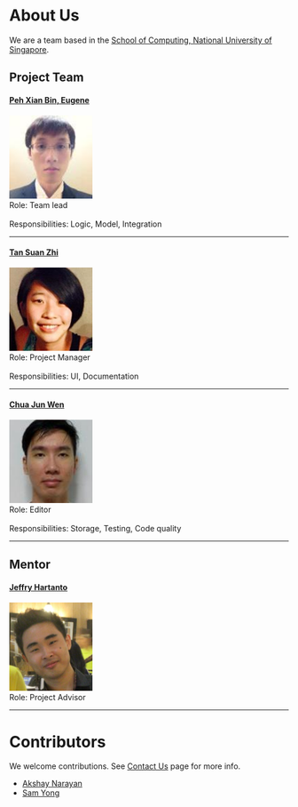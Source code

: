 # About Us

We are a team based in the [School of Computing, National University of Singapore](http://www.comp.nus.edu.sg).

## Project Team

#### [Peh Xian Bin, Eugene](https://github.com/eugenepeh) <br>
<img src="images/EPXB.jpg" width="150"><br>
Role: Team lead <br>  
Responsibilities: Logic, Model, Integration

-----

#### [Tan Suan Zhi](https://github.com/e0003892)
<img src="images/TSZ.jpg" width="150"><br>
Role: Project Manager <br>  
Responsibilities: UI, Documentation

-----

#### [Chua Jun Wen](https://github.com/JunWen991) 
<img src="images/CJW.jpg" width="150"><br>
Role: Editor <br>  
Responsibilities: Storage, Testing, Code quality

-----

## Mentor

#### [Jeffry Hartanto](https://github.com/jeffryhartanto)
<img src="images/Jeffry.jpg" width="150"><br>
Role: Project Advisor <br> 
 
 -----

# Contributors

We welcome contributions. See [Contact Us](ContactUs.md) page for more info.

* [Akshay Narayan](https://github.com/se-edu/addressbook-level4/pulls?q=is%3Apr+author%3Aokkhoy)
* [Sam Yong](https://github.com/se-edu/addressbook-level4/pulls?q=is%3Apr+author%3Amauris)